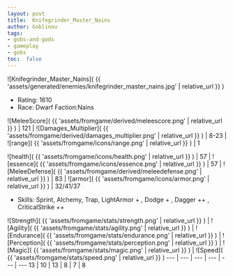 ```yaml
---
layout: post
title:  Knifegrinder_Master_Nains
author: Goblinou
tags:
- gobs-and-gods
- gameplay
- gobs
toc:  false
---
```


![Knifegrinder_Master_Nains]( {{ 'assets/generated/enemies/knifegrinder_master_nains.jpg' | relative_url }} )
- Rating: 1610
- Race: Dwarf  Faction:Nains

![MeleeScore]( {{ 'assets/fromgame/derived/meleescore.png' | relative_url }} ) | 121 | ![Damages_Multiplier]( {{ 'assets/fromgame/derived/damages_multiplier.png' | relative_url }} ) | 8-23 | ![range]( {{ 'assets/fromgame/icons/range.png' | relative_url }} ) | 1


![health]( {{ 'assets/fromgame/icons/health.png' | relative_url }} ) | 57 | ![essence]( {{ 'assets/fromgame/icons/essence.png' | relative_url }} ) | 57 | ![MeleeDefense]( {{ 'assets/fromgame/derived/meleedefense.png' | relative_url }} ) | 83 | ![armor]( {{ 'assets/fromgame/icons/armor.png' | relative_url }} ) | 32/41/37

* Skills: Sprint, Alchemy, Trap, LightArmor + , Dodge + , Dagger ++ , CriticalStrike ++ 

![Strength]( {{ 'assets/fromgame/stats/strength.png' | relative_url }} ) | ![Agility]( {{ 'assets/fromgame/stats/agility.png' | relative_url }} ) | ![Endurance]( {{ 'assets/fromgame/stats/endurance.png' | relative_url }} ) | ![Perception]( {{ 'assets/fromgame/stats/perception.png' | relative_url }} ) | ![Magic]( {{ 'assets/fromgame/stats/magic.png' | relative_url }} ) | ![Speed]( {{ 'assets/fromgame/stats/speed.png' | relative_url }} )
--- | --- | --- | --- | --- | ---
13 | 10 | 13 | 8 | 7 | 8
